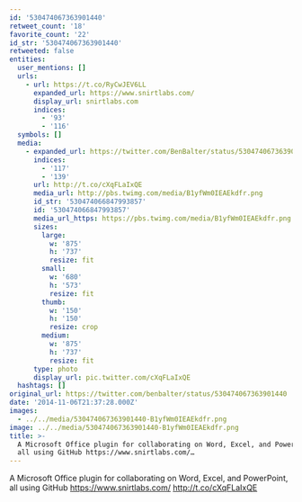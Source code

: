 ```yaml
---
id: '530474067363901440'
retweet_count: '18'
favorite_count: '22'
id_str: '530474067363901440'
retweeted: false
entities:
  user_mentions: []
  urls:
    - url: https://t.co/RyCwJEV6LL
      expanded_url: https://www.snirtlabs.com/
      display_url: snirtlabs.com
      indices:
        - '93'
        - '116'
  symbols: []
  media:
    - expanded_url: https://twitter.com/BenBalter/status/530474067363901440/photo/1
      indices:
        - '117'
        - '139'
      url: http://t.co/cXqFLaIxQE
      media_url: http://pbs.twimg.com/media/B1yfWm0IEAEkdfr.png
      id_str: '530474066847993857'
      id: '530474066847993857'
      media_url_https: https://pbs.twimg.com/media/B1yfWm0IEAEkdfr.png
      sizes:
        large:
          w: '875'
          h: '737'
          resize: fit
        small:
          w: '680'
          h: '573'
          resize: fit
        thumb:
          w: '150'
          h: '150'
          resize: crop
        medium:
          w: '875'
          h: '737'
          resize: fit
      type: photo
      display_url: pic.twitter.com/cXqFLaIxQE
  hashtags: []
original_url: https://twitter.com/benbalter/status/530474067363901440
date: '2014-11-06T21:37:28.000Z'
images:
  - ../../media/530474067363901440-B1yfWm0IEAEkdfr.png
image: ../../media/530474067363901440-B1yfWm0IEAEkdfr.png
title: >-
  A Microsoft Office plugin for collaborating on Word, Excel, and PowerPoint,
  all using GitHub https://www.snirtlabs.com/…
---
```


A Microsoft Office plugin for collaborating on Word, Excel, and PowerPoint, all using GitHub https://www.snirtlabs.com/ http://t.co/cXqFLaIxQE